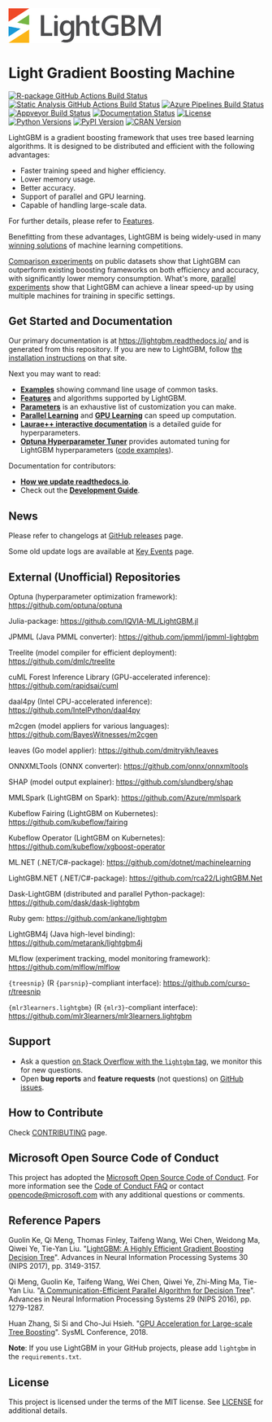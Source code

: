 <img src=https://github.com/microsoft/LightGBM/blob/master/docs/logo/LightGBM_logo_black_text.svg width=300 />

Light Gradient Boosting Machine
===============================

[![R-package GitHub Actions Build Status](https://github.com/microsoft/LightGBM/workflows/R-package/badge.svg?branch=master)](https://github.com/microsoft/LightGBM/actions)
[![Static Analysis GitHub Actions Build Status](https://github.com/microsoft/LightGBM/workflows/Static%20Analysis/badge.svg?branch=master)](https://github.com/microsoft/LightGBM/actions)
[![Azure Pipelines Build Status](https://lightgbm-ci.visualstudio.com/lightgbm-ci/_apis/build/status/Microsoft.LightGBM?branchName=master)](https://lightgbm-ci.visualstudio.com/lightgbm-ci/_build/latest?definitionId=1)
[![Appveyor Build Status](https://ci.appveyor.com/api/projects/status/1ys5ot401m0fep6l/branch/master?svg=true)](https://ci.appveyor.com/project/guolinke/lightgbm/branch/master)
[![Documentation Status](https://readthedocs.org/projects/lightgbm/badge/?version=latest)](https://lightgbm.readthedocs.io/)
[![License](https://img.shields.io/github/license/microsoft/lightgbm.svg)](https://github.com/microsoft/LightGBM/blob/master/LICENSE)
[![Python Versions](https://img.shields.io/pypi/pyversions/lightgbm.svg?logo=python&logoColor=white)](https://pypi.org/project/lightgbm)
[![PyPI Version](https://img.shields.io/pypi/v/lightgbm.svg?logo=pypi&logoColor=white)](https://pypi.org/project/lightgbm)
[![CRAN Version](https://www.r-pkg.org/badges/version/lightgbm)](https://cran.r-project.org/package=lightgbm)

LightGBM is a gradient boosting framework that uses tree based learning algorithms. It is designed to be distributed and efficient with the following advantages:

- Faster training speed and higher efficiency.
- Lower memory usage.
- Better accuracy.
- Support of parallel and GPU learning.
- Capable of handling large-scale data.

For further details, please refer to [Features](https://github.com/microsoft/LightGBM/blob/master/docs/Features.rst).

Benefitting from these advantages, LightGBM is being widely-used in many [winning solutions](https://github.com/microsoft/LightGBM/blob/master/examples/README.md#machine-learning-challenge-winning-solutions) of machine learning competitions.

[Comparison experiments](https://github.com/microsoft/LightGBM/blob/master/docs/Experiments.rst#comparison-experiment) on public datasets show that LightGBM can outperform existing boosting frameworks on both efficiency and accuracy, with significantly lower memory consumption. What's more, [parallel experiments](https://github.com/microsoft/LightGBM/blob/master/docs/Experiments.rst#parallel-experiment) show that LightGBM can achieve a linear speed-up by using multiple machines for training in specific settings.

Get Started and Documentation
-----------------------------

Our primary documentation is at https://lightgbm.readthedocs.io/ and is generated from this repository. If you are new to LightGBM, follow [the installation instructions](https://lightgbm.readthedocs.io/en/latest/Installation-Guide.html) on that site.

Next you may want to read:

- [**Examples**](https://github.com/microsoft/LightGBM/tree/master/examples) showing command line usage of common tasks.
- [**Features**](https://github.com/microsoft/LightGBM/blob/master/docs/Features.rst) and algorithms supported by LightGBM.
- [**Parameters**](https://github.com/microsoft/LightGBM/blob/master/docs/Parameters.rst) is an exhaustive list of customization you can make.
- [**Parallel Learning**](https://github.com/microsoft/LightGBM/blob/master/docs/Parallel-Learning-Guide.rst) and [**GPU Learning**](https://github.com/microsoft/LightGBM/blob/master/docs/GPU-Tutorial.rst) can speed up computation.
- [**Laurae++ interactive documentation**](https://sites.google.com/view/lauraepp/parameters) is a detailed guide for hyperparameters.
- [**Optuna Hyperparameter Tuner**](https://medium.com/optuna/lightgbm-tuner-new-optuna-integration-for-hyperparameter-optimization-8b7095e99258) provides automated tuning for LightGBM hyperparameters ([code examples](https://github.com/optuna/optuna/blob/master/examples/)).

Documentation for contributors:

- [**How we update readthedocs.io**](https://github.com/microsoft/LightGBM/blob/master/docs/README.rst).
- Check out the [**Development Guide**](https://github.com/microsoft/LightGBM/blob/master/docs/Development-Guide.rst).

News
----

Please refer to changelogs at [GitHub releases](https://github.com/microsoft/LightGBM/releases) page.

Some old update logs are available at [Key Events](https://github.com/microsoft/LightGBM/blob/master/docs/Key-Events.md) page.

External (Unofficial) Repositories
----------------------------------

Optuna (hyperparameter optimization framework): https://github.com/optuna/optuna

Julia-package: https://github.com/IQVIA-ML/LightGBM.jl

JPMML (Java PMML converter): https://github.com/jpmml/jpmml-lightgbm

Treelite (model compiler for efficient deployment): https://github.com/dmlc/treelite

cuML Forest Inference Library (GPU-accelerated inference): https://github.com/rapidsai/cuml

daal4py (Intel CPU-accelerated inference): https://github.com/IntelPython/daal4py

m2cgen (model appliers for various languages): https://github.com/BayesWitnesses/m2cgen

leaves (Go model applier): https://github.com/dmitryikh/leaves

ONNXMLTools (ONNX converter): https://github.com/onnx/onnxmltools

SHAP (model output explainer): https://github.com/slundberg/shap

MMLSpark (LightGBM on Spark): https://github.com/Azure/mmlspark

Kubeflow Fairing (LightGBM on Kubernetes): https://github.com/kubeflow/fairing

Kubeflow Operator (LightGBM on Kubernetes): https://github.com/kubeflow/xgboost-operator

ML.NET (.NET/C#-package): https://github.com/dotnet/machinelearning

LightGBM.NET (.NET/C#-package): https://github.com/rca22/LightGBM.Net

Dask-LightGBM (distributed and parallel Python-package): https://github.com/dask/dask-lightgbm

Ruby gem: https://github.com/ankane/lightgbm

LightGBM4j (Java high-level binding): https://github.com/metarank/lightgbm4j

MLflow (experiment tracking, model monitoring framework): https://github.com/mlflow/mlflow

`{treesnip}` (R `{parsnip}`-compliant interface): https://github.com/curso-r/treesnip

`{mlr3learners.lightgbm}` (R `{mlr3}`-compliant interface): https://github.com/mlr3learners/mlr3learners.lightgbm

Support
-------

- Ask a question [on Stack Overflow with the `lightgbm` tag](https://stackoverflow.com/questions/ask?tags=lightgbm), we monitor this for new questions.
- Open **bug reports** and **feature requests** (not questions) on [GitHub issues](https://github.com/microsoft/LightGBM/issues).

How to Contribute
-----------------

Check [CONTRIBUTING](https://github.com/microsoft/LightGBM/blob/master/CONTRIBUTING.md) page.

Microsoft Open Source Code of Conduct
-------------------------------------

This project has adopted the [Microsoft Open Source Code of Conduct](https://opensource.microsoft.com/codeofconduct/). For more information see the [Code of Conduct FAQ](https://opensource.microsoft.com/codeofconduct/faq/) or contact [opencode@microsoft.com](mailto:opencode@microsoft.com) with any additional questions or comments.

Reference Papers
----------------

Guolin Ke, Qi Meng, Thomas Finley, Taifeng Wang, Wei Chen, Weidong Ma, Qiwei Ye, Tie-Yan Liu. "[LightGBM: A Highly Efficient Gradient Boosting Decision Tree](https://papers.nips.cc/paper/6907-lightgbm-a-highly-efficient-gradient-boosting-decision-tree)". Advances in Neural Information Processing Systems 30 (NIPS 2017), pp. 3149-3157.

Qi Meng, Guolin Ke, Taifeng Wang, Wei Chen, Qiwei Ye, Zhi-Ming Ma, Tie-Yan Liu. "[A Communication-Efficient Parallel Algorithm for Decision Tree](http://papers.nips.cc/paper/6380-a-communication-efficient-parallel-algorithm-for-decision-tree)". Advances in Neural Information Processing Systems 29 (NIPS 2016), pp. 1279-1287.

Huan Zhang, Si Si and Cho-Jui Hsieh. "[GPU Acceleration for Large-scale Tree Boosting](https://arxiv.org/abs/1706.08359)". SysML Conference, 2018.

**Note**: If you use LightGBM in your GitHub projects, please add `lightgbm` in the `requirements.txt`.

License
-------

This project is licensed under the terms of the MIT license. See [LICENSE](https://github.com/microsoft/LightGBM/blob/master/LICENSE) for additional details.
